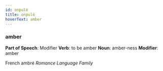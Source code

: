 ```yaml
---
id: onpulë
title: onpulë
hoverText: amber
---
```


### amber

**Part of Speech**: Modifier
**Verb**: to be amber
**Noun**: amber-ness
**Modifier**: amber

French ambré 
*Romance Language Family*